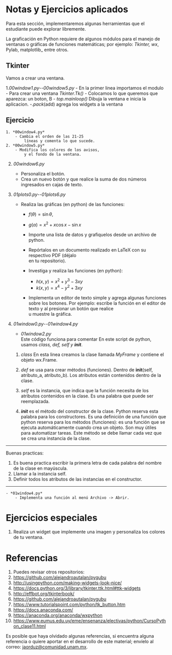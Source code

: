# Notas y Ejercicios aplicados

Para esta sección, implementaremos algunas herramientas 
que el estudiante puede explorar libremente. 

La graficación en Python requiere de algunos módulos 
para el manejo de ventanas o gráficas de 
funciones matemáticas; por ejemplo: _Tkinter, 
wx_, Pylab, matplotlib_ entre otros. 

## Tkinter
Vamos a crear una ventana.

1.*00window1.py*--*00window5.py* 
	- En la primer linea importamos el modulo
	- Para crear una ventana _Tkinter.Tk()_
	- Colocamos lo que queremos que aparezca: 
		un boton, B
	- _top.mainloop()_ Dibuja la ventana e inicia 
		la aplicacion.
	-_.pack_(add) agrega los widgets a la ventana

## Ejercicio
	1. *00window4.py*
		- Cambia el orden de las 21-25
			líneas y comenta lo que sucede.
	2. *00window5.py*
		- Modifica los colores de los avisos, 
			y el fondo de la ventana.

2. *00window6.py* 
	- Personaliza el botón.	
	- Crea un nuevo botón y que realice la suma de 
		dos números ingresados en cajas de texto.

3. *01plots0.py*--*01plots6.py*
	- Realiza las gráficas (en python) de las funciones: 
	
		- $`f(\theta) = \sin{\theta}, `$
		
		- $`g(\alpha) = x^2+x\cos{x}-\sin{x}`$
		
		- Importe una lista de datos y grafiquelos desde 
			un archivo de python. 
			
		- Repórtalos en un documento realizado en 
			LaTeX con su respectivo PDF (déjalo 	
			en tu repositorio).
			
		- Investiga y realiza las funciones (en python):
			- $`h(x,y) = x^2 + y^3 - 3 x y`$
			- $`k(x,y) = x^4 - y^2 + 3 x y`$
		
		- Implementa un editor de texto simple 
			y agrega algunas funciones 
			sobre los botones. Por ejemplo:
			escribe la función en el editor de 
			texto y al presionar un botón que realice	
			u muestre la gráfica. 

4. *01window0.py*--*01window4.py* 

	- *01window2.py*	
		Este código funciona para 
		comentar
En este script de python, usamos *class, def, self y  __init__*. 

	1. *class* En esta linea creamos la clase llamada *MyFrame* y  contiene 
	el objeto wx.Frame. 
	 
	2. *def* se usa para crear métodos (funciones). Dentro de 
          __init__(self, atributo_a, atributo_b). 
          Los atributos están contenidos dentro de la clase.
          
	3. *self* es la instancia, que indica que la función necesita de los 
          atributos contenidos en la clase. Es una 
          palabra que puede ser reemplazada.
          
	4) *__init__*  es el método del constructor de la clase.
          Python reserva esta palabra para los constructores.
          Es una definición de una función que python reserva 
          para los métodos (funciones): es una función 
          que se ejecuta automáticamente cuando crea un objeto.
          Son muy útiles para automatizar tareas. Este método se 
          debe llamar cada vez que se crea una instancia de la clase.
--------------------------------
Buenas practicas:
1. Es buena practica escribir la primera letra de cada 
	palabra del nombre de la clase en mayúscula.
2. Llamar a la instancia self.
3. Definir todos los atributos de las instancias en el constructor.
--------------------------------

	- *01window4.py*
		- Implementa una función al menú Archivo -> Abrir.
		

		
# Ejercicios especiales
1. Realiza un widget que implemente una imagen 
	y personaliza los colores de tu ventana.




# Referencias

1. Puedes revisar otros repositorios:
2. https://github.com/alejandroautalan/pygubu
3. http://usingpython.com/making-widgets-look-nice/
4. https://docs.python.org/3/library/tkinter.ttk.html#ttk-widgets
5. http://effbot.org/tkinterbook/
6. https://github.com/alejandroautalan/pygubu
7. https://www.tutorialspoint.com/python/tk_button.htm
8. https://docs.anaconda.com/
9. https://anaconda.org/anaconda/wxpython 
10. https://www.eumus.edu.uy/eme/ensenanza/electivas/python/CursoPython_clase11.html

Es posible que haya olvidado algunas referencias, 
si encuentra alguna referencia o quiere aportar 
en el desarrollo de este material; envíelo al 
correo: jaorduz@comunidad.unam.mx.

<!---
consider install 

sudo apt-get install python-wxtools


Para revisar mas informacion sobre Tkinter, podemos ver
http://www.tutorialspoint.com/python/python_gui_programming.htm


*01plot3.py*
pylab.plot(values, "ro") #(values, cambiar a puntos)
#pylab.plot(values, linewidth=3)			#(values, cambiar el grosor de linea)

pylab.semilogy()					# para colocar escala logaritmica
pylab.savefig("01plots3.py")			# para gurdar


--->
